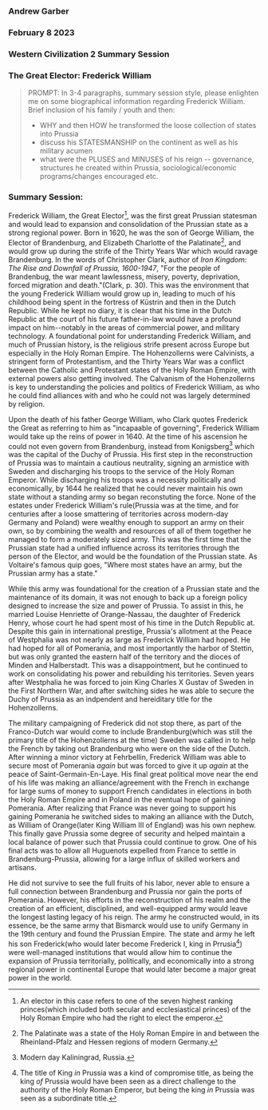 ### Andrew Garber
### February 8 2023
### Western Civilization 2 Summary Session
### The Great Elector: Frederick William

> PROMPT: In 3-4 paragraphs, summary session style, please enlighten me on some biographical information regarding Frederick William.  Brief inclusion of his family / youth and then: 
> - WHY and then HOW he transformed the loose collection of states into Prussia
> - discuss his STATESMANSHIP on the continent as well as his military acumen
> - what were the PLUSES and MINUSES of his reign  -- governance, structures he created within Prussia, sociological/economic programs/changes encouraged etc. 

### Summary Session:
Frederick William, the Great Elector[^1], was the first great Prussian statesman and would lead to expansion and consolidation of the Prussian state as a strong regional power. Born in 1620, he was the son of George William, the Elector of Brandenburg, and Elizabeth Charlotte of the Palatinate[^2], and would grow up during the strife of the Thirty Years War which would ravage Brandenburg. In the words of Christopher Clark, author of *Iron Kingdom: The Rise and Downfall of Prussia, 1600-1947*, "For the people of Brandenbug, the war meant lawlessness, misery, poverty, deprivation, forced migration and death."(Clark, p. 30). This was the environment that the young Frederick William would grow up in, leading to much of his childhood being spent in the fortress of Küstrin and then in the Dutch Republic. While he kept no diary, it is clear that his time in the Dutch Republic at the court of his future father-in-law would have a profound impact on him--notably in the areas of commercial power, and military technology. A foundational point for understanding Frederick William, and much of Prussian history, is the religious strife present across Europe but especially in the Holy Roman Empire. The Hohenzollerns were Calvinists, a stringent form of Protestantism, and the Thirty Years War was a conflict between the Catholic and Protestant states of the Holy Roman Empire, with external powers also getting involved. The Calvanism of the Hohenzollerns is key to understanding the policies and politics of Frederick William, as who he could find alliances with and who he could not was largely determined by religion. 

Upon the death of his father George William, who Clark quotes Frederick the Great as referring to him as "incapaable of governing", Frederick William would take up the reins of power in 1640. At the time of his ascension he could not even govern from Brandenburg, instead from Konigsberg[^3] which was the capital of the Duchy of Prussia. His first step in the reconstruction of Prussia was to maintain a cautious neutrality, signing an armistice with Sweden and discharging his troops to the service of the Holy Roman Emperor. While discharging his troops was a necessity politically and economically, by 1644 he realized that he could never maintain his own state without a standing army so began reconstuting the force. None of the estates under Frederick William's rule(Prussia was at the time, and for centuries after a loose smattering of territories across modern-day Germany and Poland) were wealthy enough to support an army on their own, so by combining the wealth and resources of all of them together he managed to form a moderately sized army. This was the first time that the Prussian state had a unified influence across its territories through the person of the Elector, and would be the foundation of the Prussian state. As Voltaire's famous quip goes, "Where most states have an army, but the Prussian army has a state."

While this army was foundational for the creation of a Prussian state and the maintenance of its domain, it was not enough to back up a foreign policy designed to increase the size and power of Prussia. To assist in this, he married Louise Henriette of Orange-Nassau, the daughter of Frederick Henry, whose court he had spent most of his time in the Dutch Republic at. Despite this gain in international prestige, Prussia's allotment at the Peace of Westphalia was not nearly as large as Frederick William had hoped. He had hoped for all of Pomerania, and most importantly the harbor of Stettin, but was only granted the eastern half of the territory and the dioces of Minden and Halberstadt. This was a disappointment, but he continued to work on consolidating his power and rebuilding his territories. Seven years after Westphalia he was forced to join King Charles X Gustav of Sweden in the First Northern War, and after switching sides he was able to secure the Duchy of Prussia as an indpendent and hereiditary title for the Hohenzollerns. 

The military campaigning of Frederick did not stop there, as part of the Franco-Dutch war would come to include Brandenburg(which was still the primary title of the Hohenzollerns at the time) Sweden was called in to help the French by taking out Brandenburg who were on the side of the Dutch. After winning a minor victory at Fehrbellin, Frederick William was able to secure most of Pomerania *again* but was forced to give it up *again* at the peace of Saint-Germain-En-Laye. His final great political move near the end of his life was making an alliance/agreement with the French in exchange for large sums of money to support French candidates in elections in both the Holy Roman Empire and in Poland in the eventual hope of gaining Pomerania. After realizing that France was never going to support his gaining Pomerania he switched sides to making an alliance with the Dutch, as William of Orange(later King William III of England) was his own nephew. This finally gave Prussia some degree of security and helped maintain a local balance of power such that Prussia could continue to grow. One of his final acts was to allow all Huguenots expelled from France to settle in Brandenburg-Prussia, allowing for a large influx of skilled workers and artisans. 

He did not survive to see the full fruits of his labor, never able to ensure a full connection between Brandenburg and Prussia nor gain the ports of Pomerania. However, his efforts in the reconstruction of his realm and the creation of an efficient, disciplined, and well-equipped army would leave the longest lasting legacy of his reign. The army he constructed would, in its essence, be the same army that Bismarck would use to unify Germany in the 19th century and found the Prussian Empire. The state and army he left his son Frederick(who would later become Frederick I, king in Prrusia[^4]) were well-managed institutions that would allow him to continue the expansion of Prussia territorially, politically, and economically into a strong regional power in continental Europe that would later become a major great power in the world. 

[^1]: An elector in this case refers to one of the seven highest ranking princes(which included both secular and ecclesiastical princes) of the Holy Roman Empire who had the right to elect the emperor.
[^2]: The Palatinate was a state of the Holy Roman Empire in and between the Rheinland-Pfalz and Hessen regions of modern Germany.
[^3]: Modern day Kaliningrad, Russia.
[^4]: The title of King *in* Prussia was a kind of compromise title, as being the king *of* Prussia would have been seen as a direct challenge to the authority of the Holy Roman Emperor, but being the king *in* Prussia was seen as a subordinate title.